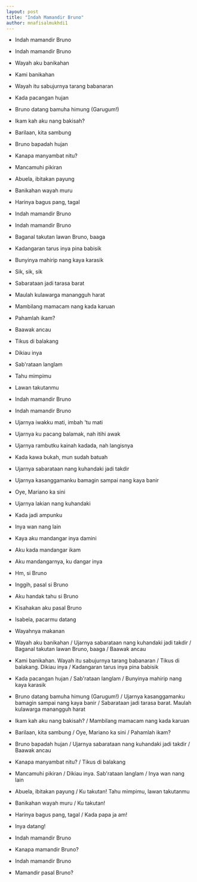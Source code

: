```yaml
---
layout: post
title: "Indah Mamandir Bruno"
author: mnafisalmukhdi1
---
```

- Indah mamandir Bruno
- Indah mamandir Bruno

- Wayah aku banikahan
- Kami banikahan
- Wayah itu sabujurnya tarang babanaran
- Kada pacangan hujan

- Bruno datang bamuha himung (Garugum!)
- Ikam kah aku nang bakisah?
- Barilaan, kita sambung

- Bruno bapadah hujan
- Kanapa manyambat nitu?
- Mancamuhi pikiran
- Abuela, ibitakan payung
- Banikahan wayah muru
- Harinya bagus pang, tagal

- Indah mamandir Bruno
- Indah mamandir Bruno

- Baganal takutan lawan Bruno, baaga
- Kadangaran tarus inya pina babisik
- Bunyinya mahirip nang kaya karasik
- Sik, sik, sik

- Sabarataan jadi tarasa barat
- Maulah kulawarga manangguh harat
- Mambilang mamacam nang kada karuan
- Pahamlah ikam?

- Baawak ancau
- Tikus di balakang
- Dikiau inya
- Sab'rataan langlam
- Tahu mimpimu
- Lawan takutanmu

- Indah mamandir Bruno
- Indah mamandir Bruno

- Ujarnya iwakku mati, imbah 'tu mati
- Ujarnya ku pacang balamak, nah itihi awak
- Ujarnya rambutku kainah kadada, nah langisnya
- Kada kawa bukah, mun sudah batuah

- Ujarnya sabarataan nang kuhandaki jadi takdir
- Ujarnya kasanggamanku bamagin sampai nang kaya banir

- Oye, Mariano ka sini

- Ujarnya lakian nang kuhandaki
- Kada jadi ampunku
- Inya wan nang lain
- Kaya aku mandangar inya damini
- Aku kada mandangar ikam
- Aku mandangarnya, ku dangar inya

- Hm, si Bruno
- Inggih, pasal si Bruno
- Aku handak tahu si Bruno
- Kisahakan aku pasal Bruno

- Isabela, pacarmu datang
- Wayahnya makanan

- Wayah aku banikahan / Ujarnya sabarataan nang kuhandaki jadi takdir / Baganal takutan lawan Bruno, baaga / Baawak ancau
- Kami banikahan. Wayah itu sabujurnya tarang babanaran / Tikus di balakang. Dikiau inya / Kadangaran tarus inya pina babisik
- Kada pacangan hujan / Sab'rataan langlam / Bunyinya mahirip nang kaya karasik
- Bruno datang bamuha himung (Garugum!) / Ujarnya kasanggamanku bamagin sampai nang kaya banir / Sabarataan jadi tarasa barat. Maulah kulawarga manangguh harat
- Ikam kah aku nang bakisah? / Mambilang mamacam nang kada karuan
- Barilaan, kita sambung / Oye, Mariano ka sini / Pahamlah ikam?
- Bruno bapadah hujan / Ujarnya sabarataan nang kuhandaki jadi takdir / Baawak ancau
- Kanapa manyambat nitu? / Tikus di balakang
- Mancamuhi pikiran / Dikiau inya. Sab'rataan langlam / Inya wan nang lain
- Abuela, ibitakan payung / Ku takutan! Tahu mimpimu, lawan takutanmu
- Banikahan wayah muru / Ku takutan!
- Harinya bagus pang, tagal / Kada papa ja am!

- Inya datang!

- Indah mamandir Bruno
- Kanapa mamandir Bruno?
- Indah mamandir Bruno
- Mamandir pasal Bruno?
